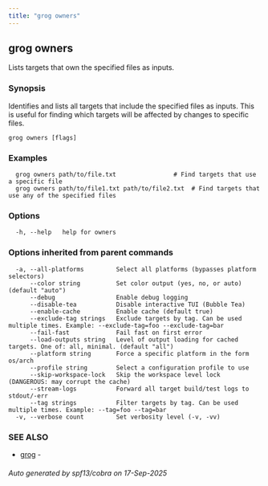 ```yaml
---
title: "grog owners"
---
```

## grog owners

Lists targets that own the specified files as inputs.

### Synopsis

Identifies and lists all targets that include the specified files as inputs.
This is useful for finding which targets will be affected by changes to specific files.

```
grog owners [flags]
```

### Examples

```
  grog owners path/to/file.txt                # Find targets that use a specific file
  grog owners path/to/file1.txt path/to/file2.txt  # Find targets that use any of the specified files
```

### Options

```
  -h, --help   help for owners
```

### Options inherited from parent commands

```
  -a, --all-platforms         Select all platforms (bypasses platform selectors)
      --color string          Set color output (yes, no, or auto) (default "auto")
      --debug                 Enable debug logging
      --disable-tea           Disable interactive TUI (Bubble Tea)
      --enable-cache          Enable cache (default true)
      --exclude-tag strings   Exclude targets by tag. Can be used multiple times. Example: --exclude-tag=foo --exclude-tag=bar
      --fail-fast             Fail fast on first error
      --load-outputs string   Level of output loading for cached targets. One of: all, minimal. (default "all")
      --platform string       Force a specific platform in the form os/arch
      --profile string        Select a configuration profile to use
      --skip-workspace-lock   Skip the workspace level lock (DANGEROUS: may corrupt the cache)
      --stream-logs           Forward all target build/test logs to stdout/-err
      --tag strings           Filter targets by tag. Can be used multiple times. Example: --tag=foo --tag=bar
  -v, --verbose count         Set verbosity level (-v, -vv)
```

### SEE ALSO

* [grog](/reference/cli/grog/)	 -

###### Auto generated by spf13/cobra on 17-Sep-2025
